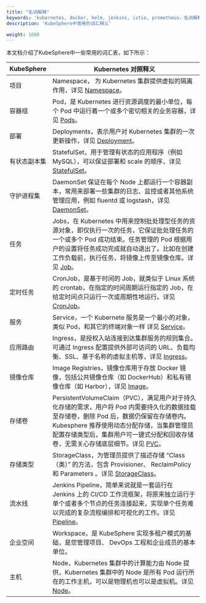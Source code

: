 ```yaml
---
title: "名词解释"
keywords: 'kubernetes, docker, helm, jenkins, istio, prometheus，名词解释'
description: 'KubeSphere中常用的词汇释义'

weight: 1600
---
```


本文档介绍了KubeSphere中一些常用的词汇表，如下所示：

 
| KubeSphere | Kubernetes 对照释义 |
|------------|--------------|
| 项目 | Namespace， 为 Kubernetes 集群提供虚拟的隔离作用，详见 [Namespace](https://kubernetes.io/docs/concepts/overview/working-with-objects/namespaces/)。 |
| 容器组 | Pod，是 Kubernetes 进行资源调度的最小单位，每个 Pod 中运行着一个或多个密切相关的业务容器，详见 [Pods](https://kubernetes.io/docs/concepts/workloads/pods/pod/)。 |
| 部署 | Deployments，表示用户对 Kubernetes 集群的一次更新操作，详见 [Deployment](https://kubernetes.io/docs/concepts/workloads/controllers/deployment/)。 |
| 有状态副本集 | StatefulSet，用于管理有状态的应用程序（例如MySQL），可以保证部署和 scale 的顺序，详见 [StatefulSet](https://kubernetes.io/docs/concepts/workloads/controllers/statefulset/)。 |
| 守护进程集 | DaemonSet 保证在每个 Node 上都运行一个容器副本，常用来部署一些集群的日志、监控或者其他系统管理应用，例如 fluentd 或 logstash，详见 [DaemonSet](https://kubernetes.io/docs/concepts/workloads/controllers/daemonset/)。 |
| 任务 | Jobs，在 Kubernetes 中用来控制批处理型任务的资源对象，即仅执行一次的任务，它保证批处理任务的一个或多个 Pod 成功结束。任务管理的 Pod 根据用户的设置将任务成功完成就自动退出了。比如在创建工作负载前，执行任务，将镜像上传至镜像仓库。详见 [Job](https://kubernetes.io/docs/concepts/workloads/controllers/jobs-run-to-completion/)。 |
| 定时任务 | CronJob，是基于时间的 Job，就类似于 Linux 系统的 crontab，在指定的时间周期运行指定的 Job，在给定时间点只运行一次或周期性地运行。详见 [CronJob](https://kubernetes.io/docs/concepts/workloads/controllers/cron-jobs/)。 | 
| 服务 | Service，一个 Kubernete 服务是一个最小的对象，类似 Pod，和其它的终端对象一样 详见 [Service](https://kubernetes.io/docs/concepts/services-networking/service/)。 |
| 应用路由 | Ingress，是授权入站连接到达集群服务的规则集合。可通过 Ingress 配置提供外部可访问的 URL、负载均衡、SSL、基于名称的虚拟主机等，详见 [Ingress](https://kubernetes.io/docs/concepts/services-networking/ingress/)。 |
| 镜像仓库 | Image Registries，镜像仓库用于存放 Docker 镜像，包括公共镜像仓库（如 DockerHub）和私有镜像仓库（如 Harbor），详见 [Image](https://kubernetes.io/docs/concepts/containers/images/)。 |
| 存储卷 | PersistentVolumeClaim（PVC），满足用户对于持久化存储的需求，用户将 Pod 内需要持久化的数据挂载至存储卷，删除 Pod 后，数据仍保留在存储卷内。Kubesphere 推荐使用动态分配存储，当集群管理员配置存储类型后，集群用户可一键式分配和回收存储卷，无需关心存储底层细节。详见 [PVC](https://kubernetes.io/docs/concepts/storage/persistent-volumes/)。 | 
| 存储类型 | StorageClass，为管理员提供了描述存储 “Class（类）” 的方法，包含 Provisioner、 ReclaimPolicy 和 Parameters 。详见 [StorageClass](https://kubernetes.io/docs/concepts/storage/storage-classes/)。 |
| 流水线 | Jenkins Pipeline，简单来说就是一套运行在 Jenkins 上的 CI/CD 工作流框架，将原来独立运行于单个或者多个节点的任务连接起来，实现单个任务难以完成的复杂流程编排和可视化的工作。详见 [Pipeline](https://jenkins.io/doc/book/pipeline/)。 |
| 企业空间 |Workspace，是 KubeSphere 实现多租户模式的基础，是您管理项目、 DevOps 工程和企业成员的基本单位。 |
| 主机 | Node，Kubernetes 集群中的计算能力由 Node 提供，Kubernetes 集群中的 Node 是所有 Pod 运行所在的工作主机，可以是物理机也可以是虚拟机。详见 [Node](https://kubernetes.io/docs/concepts/architecture/nodes/)。 |